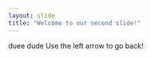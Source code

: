 ```yaml
---
layout: slide
title: "Welcome to our second slide!"
---
```

duee dude
Use the left arrow to go back!
